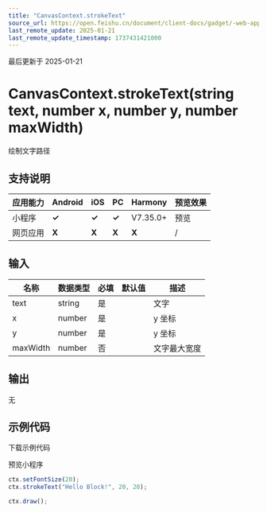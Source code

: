 ```yaml
---
title: "CanvasContext.strokeText"
source_url: https://open.feishu.cn/document/client-docs/gadget/-web-app-api/interface/canvas-drawing/canvascontext/canvascontext-strokeText
last_remote_update: 2025-01-21
last_remote_update_timestamp: 1737431421000
---
```

最后更新于 2025-01-21

# CanvasContext.strokeText(string text, number x, number y, number maxWidth)

绘制文字路径

## 支持说明

应用能力 | Android | iOS | PC | Harmony | 预览效果
--- | --- | --- | --- | --- | ---
小程序 | **✓** | **✓** | **✓** | V7.35.0+ | 预览
网页应用 | **X** | **X** | **X** | **X** | /

## 输入

名称 | 数据类型 | 必填 | 默认值 | 描述
--- | --- | --- | --- | ---
text | string | 是 |  | 文字
x | number | 是 |  | y 坐标
y | number | 是 |  | y 坐标
maxWidth | number | 否 |  | 文字最大宽度

## 输出

无

## 示例代码

<md-download-code href="https://open.feishu.cn/document/uYjL24iN/uYDM04iNwQjL2ADN" mobileDisplay="none">下载示例代码</md-download-code>

<div style="display: flex">
    预览小程序

</div> 

```javascript
ctx.setFontSize(20);
ctx.strokeText("Hello Block!", 20, 20);

ctx.draw();
```
